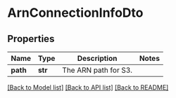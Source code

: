 # ArnConnectionInfoDto

## Properties
Name | Type | Description | Notes
------------ | ------------- | ------------- | -------------
**path** | **str** | The ARN path for S3. | 

[[Back to Model list]](../README.md#documentation-for-models) [[Back to API list]](../README.md#documentation-for-api-endpoints) [[Back to README]](../README.md)

